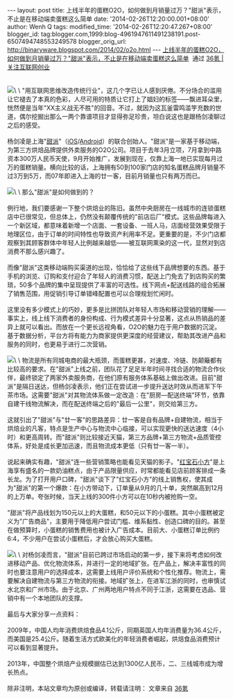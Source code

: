 --- layout: post title:
上线半年的蛋糕O2O，如何做到月销量过万？"甜派"表示，不止是在移动端卖蛋糕这么简单
date: '2014-02-26T12:20:00.001+08:00' author: Wenh Q tags:
modified\_time: '2014-02-26T12:20:47.267+08:00' blogger\_id:
tag:blogger.com,1999:blog-4961947611491238191.post-6507494748553249578
blogger\_orig\_url: http://binaryware.blogspot.com/2014/02/o2o.html ---
[上线半年的蛋糕O2O，如何做到月销量过万？"甜派"表示，不止是在移动端卖蛋糕这么简单](http://www.36kr.com/p/209962.html)  通过
[36氪 | 关注互联网创业](http://www.36kr.com/)\
\
\
![](https://images-blogger-opensocial.googleusercontent.com/gadgets/proxy?url=http%3A%2F%2Fa.36krcnd.com%2Fphoto%2F2014%2F07cdfa8c9fd83a1b25307e57752568dc.jpg&container=blogger&gadget=a&rewriteMime=image%2F*)\
\
"用互联网思维改造传统行业"，这几个字已让人感到厌倦。不分场合的滥用让它褪去了本真的色彩，人尽可用的特质让它打上了娼妇的标签——飘进耳朵里，恍然便是当年"XX主义战无不胜"的回音。不过，就因为这瓦釜雷鸣滥竽充数的世道，偶尔挖掘出那么一两个靠谱项目才显得弥足珍贵，坦白说这也是跟杨剑凌聊过之后的感受。\
\
杨剑凌是上海"[甜派](http://www.tappal.com/)"（[iOS](https://itunes.apple.com/cn/app/dan-ding-kou-dai-dan-gao-dian/id568621506?mt=8)/[Android](http://www.wandoujia.com/apps/com.tianpai.tappal)）的联合创始人。"甜派"是一家基于移动端，为第三方烘焙品牌提供外卖服务的O2O公司。项目于去年3月立项，7月拿到中路资本300万人民币天使，9月开始推广，发展到现在，仅靠上海一地已实现每月过万的蛋糕销量。横向比较的话，上海拥有50到100家门店的知名蛋糕品牌月销量不过3万到5万，而07年即进入上海的廿一客，目前月销量也只有两万而已。\
\
![](https://images-blogger-opensocial.googleusercontent.com/gadgets/proxy?url=http%3A%2F%2Fa.36krcnd.com%2Fphoto%2F2014%2F327560be9247c2904a68fc5dcaa1f1ad.png&container=blogger&gadget=a&rewriteMime=image%2F*)\
\
那么"甜派"是如何做到的？\
\
例行地，我们要感谢一下整个烘焙业的陈旧。虽然中央厨房在一线城市的连锁蛋糕店中已很常见，但总体上，仍然没有颠覆传统的"前店后厂"模式。这些品牌每进入一个新区域，都意味着新增一个店面、一套设备、一班人马，店面经营效果受限于地理区位，由于订单的时间特性也导致资产利用率不足。更重要的是，不少门店都观察到其顾客群体中年轻人比例越来越低——被互联网熏染的这一代，显然对到店消费不那么感兴趣了。\
\
而像"甜派"这类移动端购买渠道的出现，恰恰给了这些线下品牌想要的东西。基于手机的浏览、订购和支付迎合了年轻人的消费习惯，配送上门免去了到店购买的繁琐，50多个品牌的集中呈现提供了丰富的可选性。线下网点+配送线路的组合拓展了销售范围，用促销引导订单错峰配置也可以合理规划忙闲时。\
\
这里没有多少模式上的巧妙，更多是比拼团队对年轻人市场和移动营销的理解——事实上，线上线下消费者的身份构成、行为模式差异十分显著，这点从热销品的差异上就可以看出。而放在一个更长远视角看，O2O的魅力在于用户数据的沉淀。基于数据分析，平台方将有能力为商家提供更深度的经营建议，帮助其改进产品和服务的同时，也更易于进行二次营销。\
\
![](https://images-blogger-opensocial.googleusercontent.com/gadgets/proxy?url=http%3A%2F%2Fa.36krcnd.com%2Fphoto%2F2014%2Fab7ff1bf7ebafdec2abb39b4e6e45133.jpg&container=blogger&gadget=a&rewriteMime=image%2F*)\
\
物流是所有同城电商的最大瓶颈，而蛋糕更甚，对速度、冷链、防颠簸都有比较高的要求。在"甜派"上线之前，团队花了足足半年时间寻找合适的物流合作伙伴，最终锁定了两家外卖服务商，在他们原有服务体系基础上做出改进。目前"甜派"是隔日送达，但杨剑凌表示，他们正在尝试进一步提升送达时效从而进军下午茶市场。这需要"甜派"对其物流体系做一定改造：在"厨房—配送终端"环节，依靠自建干线物流解决，而在配送终端之后的"最后一公里"，则交给第三方。\
\
这就引出了"甜派"与"廿一客"的思路差异：廿一客是自有品牌+自建物流，相当于烘焙业的凡客，特点是生产中心与物流中心临接，可以实现更快的送达速度（4小时）和更高周转。而"甜派"则比较接近天猫，第三方品牌+第三方物流+品质管控体系，好处是成长更加迅速，而且物流成本更低（只有廿一客一半）。\
\
说起来确实有趣，"甜派"连一些营销策略也能看见天猫的影子。"[红宝石小方](http://www.baidu.com/s?tn=29065018_46_hao_pg&ie=utf-8&bs=%E7%BA%A2%E5%AE%9D%E7%9F%B3%E5%A5%B6%E6%B2%B9%E5%B0%8F%E6%96%B9&f=8&rsv_bp=1&wd=%E7%BA%A2%E5%AE%9D%E7%9F%B3%E5%B0%8F%E6%96%B9&rsv_sug3=3&rsv_sug4=110&rsv_sug1=2&rsv_sug2=0&inputT=3)"是上海享有盛名的一款奶油糕点，由于产品限量供应，时常都能看见店前顾客排成一条长龙。为了打开用户口碑，"甜派"谈下了"红宝石小方"的线上销售权，使其成为"甜派"的第一个爆款：在小方带动下，订单量从9月的几十单，突然飙高到12月的上万单。夸张时候，当天上线的300件小方可以在10秒内被抢购一空。\
\
"甜派"将产品线划为150元以上的大蛋糕，和50元以下的小蛋糕。其中小蛋糕被定义为"广告商品"，主要用于降低用户尝试门槛、维系黏性、创造口碑的目的。甚至在做预算时，小蛋糕的销售费用也被计入广告成本。目前大、小蛋糕订单比例约6:4，不少用户在尝试小蛋糕后，才会放心购买大蛋糕。\
\
![](https://images-blogger-opensocial.googleusercontent.com/gadgets/proxy?url=http%3A%2F%2Fa.36krcnd.com%2Fphoto%2F2014%2F4abbd9c11591ba1b139dae8aa6e46893.png&container=blogger&gadget=a&rewriteMime=image%2F*)\
\
对杨剑凌而言，"甜派"目前已跨过市场启动的第一步，接下来将考虑如何改进移动产品、优化物流体系，并进行一定的地域扩张。在产品上，解决丰富性的同时也要注意用户的选择成本，这需要上线用户评价系统和个性化推荐。物流上，需要解决自建物流与第三方物流的衔接。地域扩张上，在进军江浙的同时，也审慎试水北京和广州市场。由于北京、广州两地用户特点不同于江浙，这需要在选品、营销中有一个本地团队的支撑。\
\
最后与大家分享一点资料：\
\
2009年，中国人均年消费烘焙食品4.1公斤，同期英国人均年消费量为36.4公斤，而美国是25.4公斤。随着生活方式欧美化的年轻消费者崛起，烘焙食品消费预计可以看到显著提升。\
\
2013年，中国整个烘焙产业规模据估已达到1300亿人民币，二、三线城市成为增长热点。\
\
除非注明，本站文章均为原创或编译，转载请注明： 文章来自
[36氪](http://www.36kr.com/)
